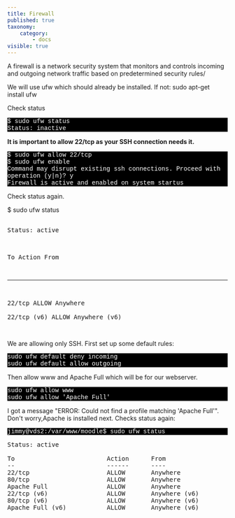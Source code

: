 ```yaml
---
title: Firewall
published: true
taxonomy:
    category:
        - docs
visible: true
---
```


A firewall is a network security system that monitors and controls incoming and outgoing network traffic based on predetermined security rules/

We will use ufw which should already be installed. If not:
sudo apt-get install ufw


Check status
 <p style="font-family:Courier; color:white; background-color:black;">
$ sudo ufw status<br>
Status: inactive<br>
   </p>

**It is important to allow 22/tcp as your SSH connection needs it.**
<p style="font-family:Courier; color:white; background-color:black;">$ sudo ufw allow 22/tcp<br>
$ sudo ufw enable<br>
Command may disrupt existing ssh connections. Proceed with operation (y|n)? y<br>
Firewall is active and enabled on system startus</p>



Check status again.

<p style="font-family:Courier; color:white; background-color:black;">
    
$ sudo ufw status
  </p>  
<pre>   
Status: active<br>

To                         Action      From
--                         ------      ----
22/tcp                     ALLOW       Anywhere                  
22/tcp (v6)                ALLOW       Anywhere (v6)  
</pre>



We are allowing only SSH. First set up some default rules:



<p style="font-family:Courier; color:white; background-color:black;">   
sudo ufw default deny incoming<br>
sudo ufw default allow outgoing<br>
</p>

Then allow www and  Apache Full which will be for our webserver.

<p style="font-family:Courier; color:white; background-color:black;">   
sudo ufw allow www<br>
sudo ufw allow 'Apache Full'<br>
</p>

I got a message "ERROR: Could not find a profile matching 'Apache Full'". Don't worry,Apache is installed next.
Checks status again:

<p style="font-family:Courier; color:white; background-color:black;">   
jimmy@vds2:/var/www/moodle$ sudo ufw status
   </p>  

<pre>
Status: active

To                         Action      From
--                         ------      ----
22/tcp                     ALLOW       Anywhere                  
80/tcp                     ALLOW       Anywhere                  
Apache Full                ALLOW       Anywhere                  
22/tcp (v6)                ALLOW       Anywhere (v6)             
80/tcp (v6)                ALLOW       Anywhere (v6)             
Apache Full (v6)           ALLOW       Anywhere (v6)    

</pre>

